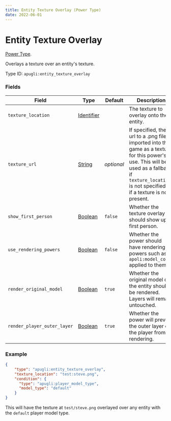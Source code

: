 ```yaml
---
title: Entity Texture Overlay (Power Type)
date: 2022-06-01
---
```


# Entity Texture Overlay

[Power Type](../power_types.md).

Overlays a texture over an entity's texture.

Type ID: `apugli:entity_texture_overlay`

### Fields

Field  | Type | Default | Description
-------|------|---------|-------------
`texture_location` | [Identifier](https://origins.readthedocs.io/en/latest/types/data_types/identifier/) |  | The texture to overlay onto the entity.
`texture_url` | [String](https://origins.readthedocs.io/en/latest/types/data_types/string/) | *optional* | If specified, the url to a .png file imported into the game as a texture for this power's use. This will be used as a fallback if `texture_location` is not specified or if a texture is not present.
`show_first_person` | [Boolean](https://origins.readthedocs.io/en/latest/types/data_types/boolean/) | `false` | Whether the texture overlay should show up in first person.
`use_rendering_powers` | [Boolean](https://origins.readthedocs.io/en/latest/types/data_types/boolean/) | `false` | Whether the power should have rendering powers such as `apoli:model_color` applied to them.
`render_original_model` | [Boolean](https://origins.readthedocs.io/en/latest/types/data_types/boolean/) | `true` | Whether the original model of the entity should be rendered. Layers will remain untouched.
`render_player_outer_layer` | [Boolean](https://origins.readthedocs.io/en/latest/types/data_types/boolean/) | `true` | Whether the power will prevent the outer layer of the player from rendering.

### Example
```json
{
    "type": "apugli:entity_texture_overlay",
    "texture_location": "test:steve.png",
    "condition": {
      "type": "apugli:player_model_type",
      "model_type": "default"
    }
}
```
This will have the texture at `test/steve.png` overlayed over any entity with the `default` player model type.